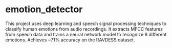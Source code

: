 # emotion_detector
This project uses deep learning and speech signal processing techniques to classify human emotions from audio recordings. It extracts MFCC features from speech data and trains a neural network model to recognize 8 different emotions. Achieves ~71% accuracy on the RAVDESS dataset.
